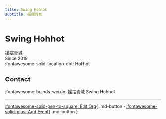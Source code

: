 ```yaml
---
title: Swing Hohhot
subtitle: 摇摆青城
---
```


# Swing Hohhot

摇摆青城  
Since 2019  
:fontawesome-solid-location-dot: Hohhot  


## Contact

:fontawesome-brands-weixin: 摇摆青城 Swing Hohhot  

---

[:fontawesome-solid-pen-to-square: Edit Org](https://github.com/swingdance/orgs/issues/new?assignees=&labels=update+org&projects=&template=03-update_entity.yml&title=Update%20Org%3A%20zh_CN%20%E2%80%A2%20Swing%20Hohhot&region=zh_CN&id=swing-hohhot&name=Swing%20Hohhot){ .md-button } [:fontawesome-solid-plus: Add Event](https://github.com/swingdance/events/issues/new?assignees=&labels=add+event&projects=&template=02-add_entity.yml&title=Add%20Event%3A%20zh_CN%20%E2%80%A2%20%3CName%3E&region=zh_CN&province=Neimenggu&city=Hohhot&org_id=swing-hohhot){ .md-button }
